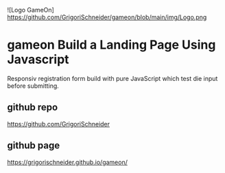 ![Logo GameOn] https://github.com/GrigoriSchneider/gameon/blob/main/img/Logo.png
# gameon Build a Landing Page Using Javascript


Responsiv registration form build with pure JavaScript which test die input before submitting.

## github repo
https://github.com/GrigoriSchneider

## github page
https://grigorischneider.github.io/gameon/

